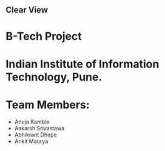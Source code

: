 ## Clear View
# B-Tech Project
# Indian Institute of Information Technology, Pune.
# Team Members:
* Anuja Kamble
* Aakarsh Srivastawa
* Abhikrant Dhepe
* Ankit Maurya
